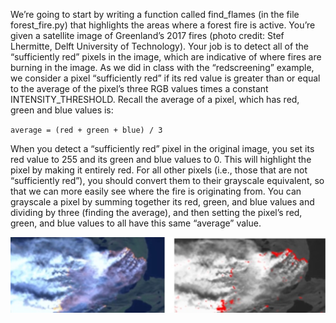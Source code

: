 We’re going to start by writing a function called find_flames (in the file forest_fire.py) that highlights the areas where a forest fire is active. You’re given a satellite image of Greenland’s 2017 fires (photo credit: Stef Lhermitte, Delft University of Technology).
Your job is to detect all of the “sufficiently red” pixels in the image, which are indicative of where fires are burning in the image. As we did in class with the “redscreening” example, we consider a pixel “sufficiently red” if its red value is greater than or equal to the average of the pixel’s three RGB values times a constant INTENSITY_THRESHOLD. 
Recall the average of a pixel, which has red, green and blue values is:

`average = (red + green + blue) / 3`

When you detect a “sufficiently red” pixel in the original image, you set its red value to 255 and its green and blue values to 0. This will highlight the pixel by making it entirely red. For all other pixels (i.e., those that are not “sufficiently red”), you should convert them to their grayscale equivalent, so that we can more easily see where the fire is originating from. You can grayscale a pixel by summing together its red, green, and blue values and dividing by three (finding the average), and then setting the pixel’s red, green, and blue values to all have this same “average” value.

<p align="center">
  <img width="600" src="https://github.com/CodingForTheBetter/Code-in-Place-Stanford-2021/blob/main/Assignment%20-%203/Q2:%20Finding%20Forest%20Flames/forest%20fires.jpg?raw=true" >
</p>
